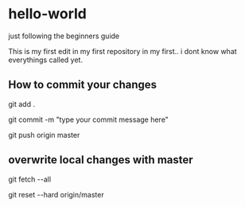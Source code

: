 # hello-world
just following the beginners guide

This is my first edit in my first repository in my first.. i dont know what everythings called yet. 




## How to commit your changes

git add .

git commit -m "type your commit message here"

git push origin master


## overwrite local changes with master

git fetch --all

git reset --hard origin/master
